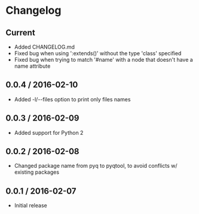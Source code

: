 # Changelog

## Current

* Added CHANGELOG.md
* Fixed bug when using ':extends()' without the type 'class' specified
* Fixed bug when trying to match '#name' with a node that doesn't have a name
  attribute


## 0.0.4 / 2016-02-10

* Added -l/--files option to print only files names


## 0.0.3 / 2016-02-09

* Added support for Python 2


## 0.0.2 / 2016-02-08

* Changed package name from pyq to pyqtool, to avoid conflicts w/ existing
  packages


## 0.0.1 / 2016-02-07

* Initial release
